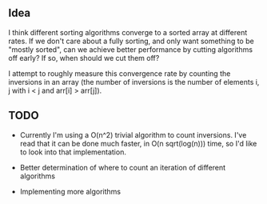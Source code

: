 Idea
----
I think different sorting algorithms converge to a sorted array at different rates. If we don't care about a fully sorting, and only want something to be "mostly sorted", can we achieve better performance by cutting algorithms off early? If so, when should we cut them off?

I attempt to roughly measure this convergence rate by counting the inversions in an array (the number of inversions is the number of elements i, j with i < j and arr[i] > arr[j]).

TODO
----
- Currently I'm using a O(n^2) trivial algorithm to count inversions.
I've read that it can be done much faster, in O(n sqrt(log(n))) time, so I'd like to look into that implementation.

- Better determination of where to count an iteration of different algorithms

- Implementing more algorithms